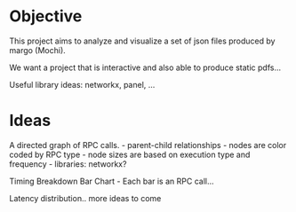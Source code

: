 # Objective
This project aims to analyze and visualize a set of json files produced by margo (Mochi).

We want a project that is interactive and also able to produce static pdfs...

Useful library ideas: networkx, panel, ...

# Ideas
A directed graph of RPC calls.
    - parent-child relationships
    - nodes are color coded by RPC type 
    - node sizes are based on execution type and frequency
    - libraries: networkx?

Timing Breakdown Bar Chart
    - Each bar is an RPC call...

Latency distribution.. more ideas to come